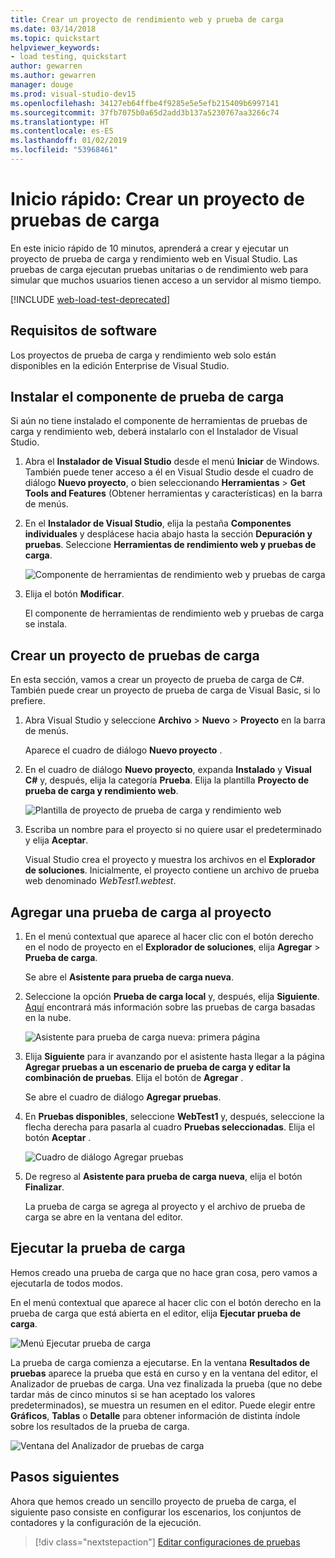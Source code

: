 ```yaml
---
title: Crear un proyecto de rendimiento web y prueba de carga
ms.date: 03/14/2018
ms.topic: quickstart
helpviewer_keywords:
- load testing, quickstart
author: gewarren
ms.author: gewarren
manager: douge
ms.prod: visual-studio-dev15
ms.openlocfilehash: 34127eb64ffbe4f9285e5e5efb215409b6997141
ms.sourcegitcommit: 37fb7075b0a65d2add3b137a5230767aa3266c74
ms.translationtype: HT
ms.contentlocale: es-ES
ms.lasthandoff: 01/02/2019
ms.locfileid: "53968461"
---
```

# <a name="quickstart-create-a-load-test-project"></a>Inicio rápido: Crear un proyecto de pruebas de carga

En este inicio rápido de 10 minutos, aprenderá a crear y ejecutar un proyecto de prueba de carga y rendimiento web en Visual Studio. Las pruebas de carga ejecutan pruebas unitarias o de rendimiento web para simular que muchos usuarios tienen acceso a un servidor al mismo tiempo.

[!INCLUDE [web-load-test-deprecated](includes/web-load-test-deprecated.md)]

## <a name="software-requirements"></a>Requisitos de software

Los proyectos de prueba de carga y rendimiento web solo están disponibles en la edición Enterprise de Visual Studio.

## <a name="install-the-load-testing-component"></a>Instalar el componente de prueba de carga

Si aún no tiene instalado el componente de herramientas de pruebas de carga y rendimiento web, deberá instalarlo con el Instalador de Visual Studio.

1. Abra el **Instalador de Visual Studio** desde el menú **Iniciar** de Windows. También puede tener acceso a él en Visual Studio desde el cuadro de diálogo **Nuevo proyecto**, o bien seleccionando **Herramientas** > **Get Tools and Features** (Obtener herramientas y características) en la barra de menús.

1. En el **Instalador de Visual Studio**, elija la pestaña **Componentes individuales** y desplácese hacia abajo hasta la sección **Depuración y pruebas**. Seleccione **Herramientas de rendimiento web y pruebas de carga**.

   ![Componente de herramientas de rendimiento web y pruebas de carga](media/web-perf-load-testing-tools-component.png)

1. Elija el botón **Modificar**.

   El componente de herramientas de rendimiento web y pruebas de carga se instala.

## <a name="create-a-load-test-project"></a>Crear un proyecto de pruebas de carga

En esta sección, vamos a crear un proyecto de prueba de carga de C#. También puede crear un proyecto de prueba de carga de Visual Basic, si lo prefiere.

1. Abra Visual Studio y seleccione **Archivo** > **Nuevo** > **Proyecto** en la barra de menús.

   Aparece el cuadro de diálogo **Nuevo proyecto** .

1. En el cuadro de diálogo **Nuevo proyecto**, expanda **Instalado** y **Visual C#** y, después, elija la categoría **Prueba**. Elija la plantilla **Proyecto de prueba de carga y rendimiento web**.

   ![Plantilla de proyecto de prueba de carga y rendimiento web](media/web-perf-load-test-project-template.png)

1. Escriba un nombre para el proyecto si no quiere usar el predeterminado y elija **Aceptar**.

   Visual Studio crea el proyecto y muestra los archivos en el **Explorador de soluciones**. Inicialmente, el proyecto contiene un archivo de prueba web denominado *WebTest1.webtest*.

## <a name="add-a-load-test-to-the-project"></a>Agregar una prueba de carga al proyecto

1. En el menú contextual que aparece al hacer clic con el botón derecho en el nodo de proyecto en el **Explorador de soluciones**, elija **Agregar** > **Prueba de carga**.

   Se abre el **Asistente para prueba de carga nueva**.

1. Seleccione la opción **Prueba de carga local** y, después, elija **Siguiente**. [Aquí](/azure/devops/test/load-test/get-started-simple-cloud-load-test?view=vsts) encontrará más información sobre las pruebas de carga basadas en la nube.

   ![Asistente para prueba de carga nueva: primera página](media/load-test-wizard-page-1.png)

1. Elija **Siguiente** para ir avanzando por el asistente hasta llegar a la página **Agregar pruebas a un escenario de prueba de carga y editar la combinación de pruebas**. Elija el botón de **Agregar** .

   Se abre el cuadro de diálogo **Agregar pruebas**.

1. En **Pruebas disponibles**, seleccione **WebTest1** y, después, seleccione la flecha derecha para pasarla al cuadro **Pruebas seleccionadas**. Elija el botón **Aceptar** .

   ![Cuadro de diálogo Agregar pruebas](media/add-tests-dialog-box.png)

1. De regreso al **Asistente para prueba de carga nueva**, elija el botón **Finalizar**.

   La prueba de carga se agrega al proyecto y el archivo de prueba de carga se abre en la ventana del editor.

## <a name="run-the-load-test"></a>Ejecutar la prueba de carga

Hemos creado una prueba de carga que no hace gran cosa, pero vamos a ejecutarla de todos modos.

En el menú contextual que aparece al hacer clic con el botón derecho en la prueba de carga que está abierta en el editor, elija **Ejecutar prueba de carga**.

![Menú Ejecutar prueba de carga](media/run-load-test.png)

La prueba de carga comienza a ejecutarse. En la ventana **Resultados de pruebas** aparece la prueba que está en curso y en la ventana del editor, el Analizador de pruebas de carga. Una vez finalizada la prueba (que no debe tardar más de cinco minutos si se han aceptado los valores predeterminados), se muestra un resumen en el editor. Puede elegir entre **Gráficos**, **Tablas** o **Detalle** para obtener información de distinta índole sobre los resultados de la prueba de carga.

![Ventana del Analizador de pruebas de carga](media/load-test-analyzer.png)

## <a name="next-steps"></a>Pasos siguientes

Ahora que hemos creado un sencillo proyecto de prueba de carga, el siguiente paso consiste en configurar los escenarios, los conjuntos de contadores y la configuración de la ejecución.

> [!div class="nextstepaction"]
> [Editar configuraciones de pruebas](edit-load-tests.md)
